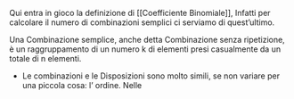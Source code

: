 Qui entra in gioco la definizione di [[Coefficiente Binomiale]], Infatti per calcolare il numero di combinazioni semplici ci serviamo di quest’ultimo.

Una Combinazione semplice, anche detta Combinazione senza ripetizione, è un raggruppamento di un numero k di elementi presi casualmente da un totale di n elementi.

- Le combinazioni e le Disposizioni sono molto simili, se non variare per una piccola cosa: l’ ordine.
	Nelle 